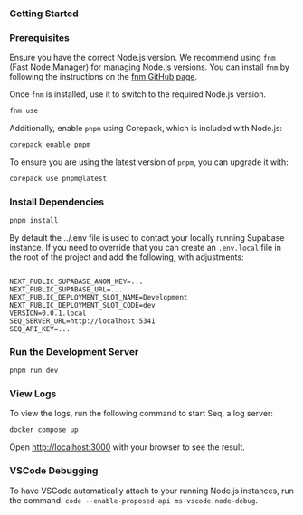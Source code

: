 ### Getting Started

### Prerequisites

Ensure you have the correct Node.js version. We recommend using `fnm` (Fast Node Manager) for managing Node.js versions. You can install `fnm` by following the instructions on the [fnm GitHub page](https://github.com/Schniz/fnm).

Once `fnm` is installed, use it to switch to the required Node.js version.

```bash
fnm use
```

Additionally, enable `pnpm` using Corepack, which is included with Node.js:

```bash
corepack enable pnpm
```
To ensure you are using the latest version of `pnpm`, you can upgrade it with:

```bash
corepack use pnpm@latest
```

### Install Dependencies

```bash
pnpm install
```

By default the ../.env file is used to contact your locally running
Supabase instance. If you need to override that you can create
an `.env.local` file in the root of the project and add the following,
with adjustments:

```env

NEXT_PUBLIC_SUPABASE_ANON_KEY=...
NEXT_PUBLIC_SUPABASE_URL=...
NEXT_PUBLIC_DEPLOYMENT_SLOT_NAME=Development
NEXT_PUBLIC_DEPLOYMENT_SLOT_CODE=dev
VERSION=0.0.1.local
SEQ_SERVER_URL=http://localhost:5341
SEQ_API_KEY=...
```

### Run the Development Server

```bash
pnpm run dev
```

### View Logs

To view the logs, run the following command to start Seq, a log server:

```bash
docker compose up
```

Open [http://localhost:3000](http://localhost:3000) with your browser to see the result.

### VSCode Debugging

To have VSCode automatically attach to your running Node.js instances, run the command:
`code --enable-proposed-api ms-vscode.node-debug`.
